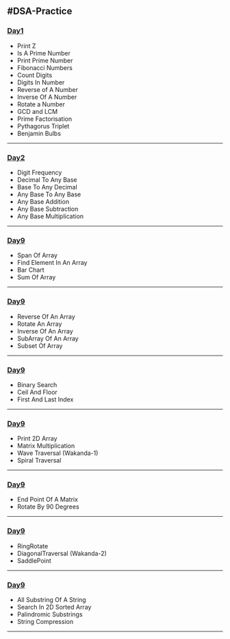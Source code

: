 ## #DSA-Practice


### [Day1](https://github.com/bhavesh1129/DSA-Practice/tree/main/Day1)
  - Print Z
  - Is A Prime Number
  - Print Prime Number
  - Fibonacci Numbers
  - Count Digits
  - Digits In Number
  - Reverse of A Number
  - Inverse Of A Number
  - Rotate a Number
  - GCD and LCM
  - Prime Factorisation
  - Pythagorus Triplet
  - Benjamin Bulbs

- - - -

### [Day2](https://github.com/bhavesh1129/DSA-Practice/tree/main/Day2)
  - Digit Frequency
  - Decimal To Any Base
  - Base To Any Decimal
  - Any Base To Any Base
  - Any Base Addition
  - Any Base Subtraction
  - Any Base Multiplication

- - - -


### [Day9](https://github.com/bhavesh1129/DSA-Practice/tree/main/Day9)
  - Span Of Array 
  - Find Element In An Array 
  - Bar Chart
  - Sum Of Array

- - - -

### [Day9](https://github.com/bhavesh1129/DSA-Practice/tree/main/Day9)
  - Reverse Of An Array
  - Rotate An Array
  - Inverse Of An Array
  - SubArray Of An Array
  - Subset Of Array

- - - -

### [Day9](https://github.com/bhavesh1129/DSA-Practice/tree/main/Day9)
  - Binary Search
  - Ceil And Floor
  - First And Last Index

- - - -


### [Day9](https://github.com/bhavesh1129/DSA-Practice/tree/main/Day9)
  - Print 2D Array
  - Matrix Multiplication
  - Wave Traversal (Wakanda-1)
  - Spiral Traversal

- - - -


### [Day9](https://github.com/bhavesh1129/DSA-Practice/tree/main/Day9)
  - End Point Of A Matrix
  - Rotate By 90 Degrees

- - - -

### [Day9](https://github.com/bhavesh1129/DSA-Practice/tree/main/Day9)
  - RingRotate
  - DiagonalTraversal (Wakanda-2)
  - SaddlePoint

- - - -

### [Day9](https://github.com/bhavesh1129/DSA-Practice/tree/main/Day9)
  - All Substring Of A String
  - Search In 2D Sorted Array
  - Palindromic Substrings
  - String Compression

- - - -




